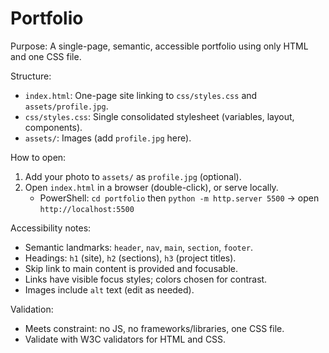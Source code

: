 # Portfolio

Purpose: A single-page, semantic, accessible portfolio using only HTML and one CSS file.

Structure:
- `index.html`: One-page site linking to `css/styles.css` and `assets/profile.jpg`.
- `css/styles.css`: Single consolidated stylesheet (variables, layout, components).
- `assets/`: Images (add `profile.jpg` here).

How to open:
1. Add your photo to `assets/` as `profile.jpg` (optional).
2. Open `index.html` in a browser (double-click), or serve locally.
   - PowerShell: `cd portfolio` then `python -m http.server 5500` → open `http://localhost:5500`

Accessibility notes:
- Semantic landmarks: `header`, `nav`, `main`, `section`, `footer`.
- Headings: `h1` (site), `h2` (sections), `h3` (project titles).
- Skip link to main content is provided and focusable.
- Links have visible focus styles; colors chosen for contrast.
- Images include `alt` text (edit as needed).

Validation:
- Meets constraint: no JS, no frameworks/libraries, one CSS file.
- Validate with W3C validators for HTML and CSS. 